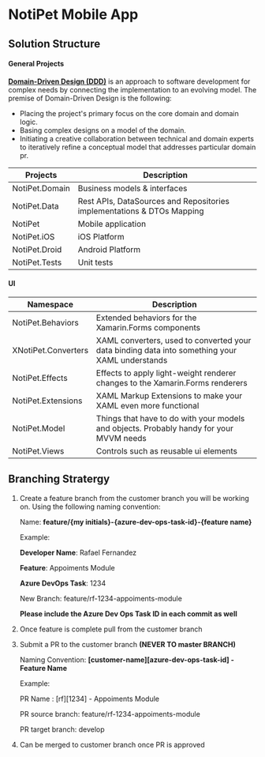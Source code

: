 # NotiPet Mobile App



## Solution Structure

#### General Projects

**[Domain-Driven Design (DDD)](https://en.m.wikipedia.org/wiki/Domain-driven_design)** is an approach to software development for complex needs by connecting the implementation to an evolving model.  The premise of Domain-Driven Design is the following:

- Placing the project's primary focus on the core domain and domain logic.
- Basing complex designs on a model of the domain.
- Initiating a creative collaboration between technical and domain experts to iteratively refine a conceptual model that addresses particular domain pr.


| Projects                     | Description       | 
| ---------------------------  |-------------| 
| NotiPet.Domain               | Business models & interfaces | 
| NotiPet.Data                 | Rest APIs, DataSources and Repositories implementations & DTOs Mapping | 
| NotiPet                      | Mobile application | 
| NotiPet.iOS                  | iOS Platform  | 
| NotiPet.Droid                | Android Platform | 
| NotiPet.Tests                | Unit tests |

#### UI 

| Namespace | Description |
|--------------|--------------|
| NotiPet.Behaviors | Extended behaviors for the Xamarin.Forms components |
| XNotiPet.Converters | XAML converters, used to converted your data binding data into something your XAML understands |
| NotiPet.Effects | Effects to apply light-weight renderer changes to the Xamarin.Forms renderers |
| NotiPet.Extensions | XAML Markup Extensions to make your XAML even more functional |
| NotiPet.Model | Things that have to do with your models and objects. Probably handy for your MVVM needs |
| NotiPet.Views | Controls such as reusable ui elements |

## Branching Stratergy

1) Create a feature branch from the customer branch you will be working on. Using the following naming convention:

      Name: **feature/{my initials}-{azure-dev-ops-task-id}-{feature name}**

      Example:

      **Developer Name**: Rafael Fernandez
            
      **Feature**: Appoiments Module
      
      **Azure DevOps Task**: 1234

      New Branch: feature/rf-1234-appoiments-module
      
      **Please include the Azure Dev Ops Task ID in each commit as well**

2) Once feature is complete pull from the customer branch

3) Submit a PR to the customer branch **(NEVER TO master BRANCH)**
      
      Naming Convention: **[customer-name][azure-dev-ops-task-id] - Feature Name**
      
      Example:
      
      PR Name : [rf][1234] - Appoiments Module

      PR source branch: feature/rf-1234-appoiments-module
      
      PR target branch: develop

3) Can be merged to customer branch once PR is approved

